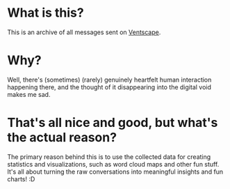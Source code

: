 # What is this?

This is an archive of all messages sent on [Ventscape](https://www.ventscape.life/).

# Why?

Well, there's (sometimes) (rarely) genuinely heartfelt human interaction happening there, and the thought of it disappearing into the digital void makes me sad.

# That's all nice and good, but what's the actual reason?

The primary reason behind this is to use the collected data for creating statistics and visualizations, such as word cloud maps and other fun stuff. It's all about turning the raw conversations into meaningful insights and fun charts! :D